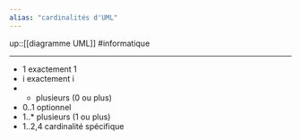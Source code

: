 ```yaml
---
alias: "cardinalités d'UML"
---
```

up::[[diagramme UML]]
#informatique 

----

 - 1 exactement 1
 - i exactement i
 - * plusieurs (0 ou plus)
 - 0..1 optionnel
 - 1..* plusieurs (1 ou plus)
 - 1..2,4 cardinalité spécifique